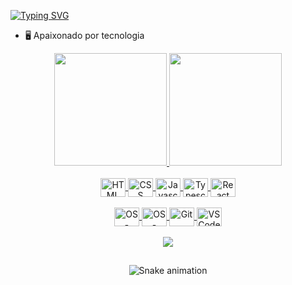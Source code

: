 [![Typing SVG](https://readme-typing-svg.herokuapp.com?lines=Desenvolvedor+Front-end)](https://git.io/typing-svg)


- 🖥️ Apaixonado por tecnologia 

<div align="center">
  <a href="https://github.com/danilosouza-dev">
  <img height="180em" src="https://github-readme-stats.vercel.app/api?username=danilosouza-dev&show_icons=true&theme=dark&include_all_commits=true&count_private=true"/>
  <img height="180em" src="https://github-readme-stats.vercel.app/api/top-langs/?username=danilosouza-dev&layout=compact&langs_count=7&theme=dark"/>
</div>
<div align="center" valing="top"><br>
  <img align="center" alt="HTML" height="30" width="40" src="https://cdn.jsdelivr.net/gh/devicons/devicon/icons/html5/html5-plain.svg">
  <img align="center" alt="CSS" height="30" width="40" src="https://cdn.jsdelivr.net/gh/devicons/devicon/icons/css3/css3-plain.svg">
  <img align="center" alt="Javascrip" height="30" width="40" src="https://cdn.jsdelivr.net/gh/devicons/devicon/icons/javascript/javascript-plain.svg">
  <img align="center" alt="Typescript" height="30" width="40" src="https://cdn.jsdelivr.net/gh/devicons/devicon/icons/typescript/typescript-plain.svg">
  <img align="center" alt="React" height="30" width="40" src="https://cdn.jsdelivr.net/gh/devicons/devicon/icons/react/react-original.svg">
</div>

<br>

<div align="center" valing"top">
<img align="center" alt="OS - Linux" height="30" width="40" src="https://cdn.jsdelivr.net/gh/devicons/devicon/icons/linux/linux-original.svg">
<img align="center" alt="OS - Windows" height="30" width="40" src="https://cdn.jsdelivr.net/gh/devicons/devicon/icons/windows8/windows8-original.svg">
<img align="center" alt="Git" height="30" width="40" src="https://cdn.jsdelivr.net/gh/devicons/devicon/icons/git/git-original.svg">
<img align="center" alt="VSCode" height="30" width="40" src="https://cdn.jsdelivr.net/gh/devicons/devicon/icons/vscode/vscode-original.svg">
</div>

<br>

<div align="center" valing="top">
<a href="https://www.linkedin.com/in/danilosouza-dev/" target="_blank"><img src="https://img.shields.io/badge/-LinkedIn-%230077B5?style=for-the-badge&logo=linkedin&logoColor=white" target="_blank"></a> 
</div>

##

<div align="center" valing="top">
  
![Snake animation](https://github.com/danilosouza-dev/danilosouza-dev/blob/output/github-contribution-grid-snake.svg)
  
</div>



